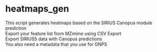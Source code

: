# heatmaps_gen
This script generates heatmaps based on the SIRIUS Canopus module prediction<br/>
Export your feature list from MZmime using CSV Export<br/>
Export SIRIUS5 data with Canopus predictions<br/>
You also need a metadata that you use for GNPS<br/> 

